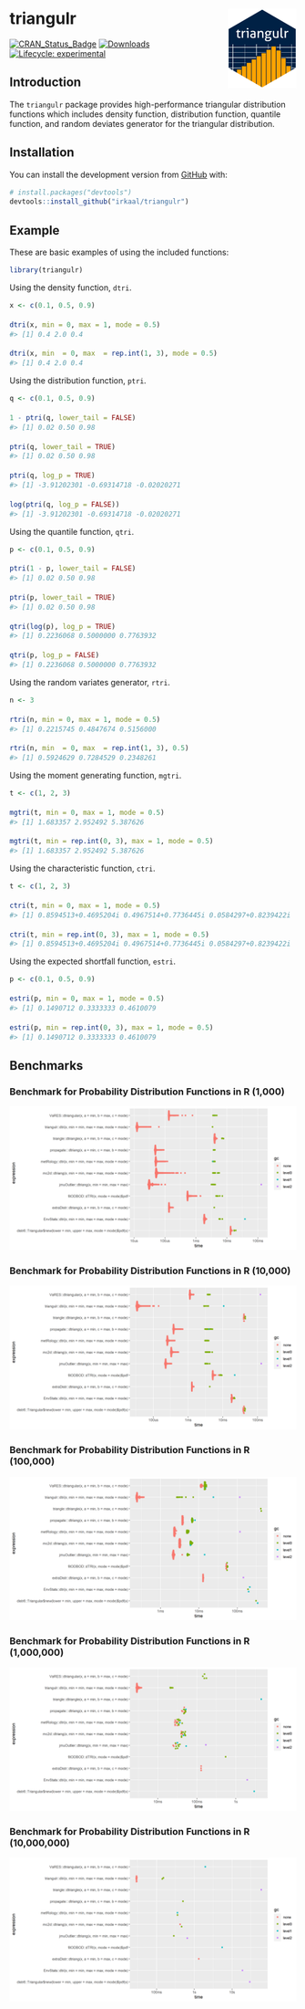 
<!-- README.md is generated from README.Rmd. Please edit that file -->

# triangulr <a href="https://irkaal.github.io/triangulr"><img src="man/figures/logo.png" align="right" height="139" /></a>

[![CRAN\_Status\_Badge](http://www.r-pkg.org/badges/version/triangulr)](http://cran.r-project.org/web/packages/triangulr)
[![Downloads](http://cranlogs.r-pkg.org/badges/triangulr)](http://cran.rstudio.com/package=triangulr)
[![Lifecycle:
experimental](https://img.shields.io/badge/lifecycle-experimental-orange.svg)](https://www.tidyverse.org/lifecycle/#experimental)

## Introduction

The `triangulr` package provides high-performance triangular
distribution functions which includes density function, distribution
function, quantile function, and random deviates generator for the
triangular distribution.

## Installation

<!-- You can install the released version of triangulr from [CRAN](https://CRAN.R-project.org) with: -->

<!-- ``` r -->

<!-- install.packages("triangulr") -->

<!-- ``` -->

<!-- And the development version from [GitHub](https://github.com/) with: -->

You can install the development version from
[GitHub](https://github.com/) with:

``` r
# install.packages("devtools")
devtools::install_github("irkaal/triangulr")
```

## Example

These are basic examples of using the included functions:

``` r
library(triangulr)
```

Using the density function, `dtri`.

``` r
x <- c(0.1, 0.5, 0.9)

dtri(x, min = 0, max = 1, mode = 0.5)
#> [1] 0.4 2.0 0.4

dtri(x, min  = 0, max  = rep.int(1, 3), mode = 0.5)
#> [1] 0.4 2.0 0.4
```

Using the distribution function, `ptri`.

``` r
q <- c(0.1, 0.5, 0.9)

1 - ptri(q, lower_tail = FALSE)
#> [1] 0.02 0.50 0.98

ptri(q, lower_tail = TRUE)
#> [1] 0.02 0.50 0.98

ptri(q, log_p = TRUE)
#> [1] -3.91202301 -0.69314718 -0.02020271

log(ptri(q, log_p = FALSE))
#> [1] -3.91202301 -0.69314718 -0.02020271
```

Using the quantile function, `qtri`.

``` r
p <- c(0.1, 0.5, 0.9)

ptri(1 - p, lower_tail = FALSE)
#> [1] 0.02 0.50 0.98

ptri(p, lower_tail = TRUE)
#> [1] 0.02 0.50 0.98

qtri(log(p), log_p = TRUE)
#> [1] 0.2236068 0.5000000 0.7763932

qtri(p, log_p = FALSE)
#> [1] 0.2236068 0.5000000 0.7763932
```

Using the random variates generator, `rtri`.

``` r
n <- 3

rtri(n, min = 0, max = 1, mode = 0.5)
#> [1] 0.2215745 0.4847674 0.5156000

rtri(n, min  = 0, max  = rep.int(1, 3), 0.5)
#> [1] 0.5924629 0.7284529 0.2348261
```

Using the moment generating function, `mgtri`.

``` r
t <- c(1, 2, 3)

mgtri(t, min = 0, max = 1, mode = 0.5)
#> [1] 1.683357 2.952492 5.387626

mgtri(t, min = rep.int(0, 3), max = 1, mode = 0.5)
#> [1] 1.683357 2.952492 5.387626
```

Using the characteristic function, `ctri`.

``` r
t <- c(1, 2, 3)

ctri(t, min = 0, max = 1, mode = 0.5)
#> [1] 0.8594513+0.4695204i 0.4967514+0.7736445i 0.0584297+0.8239422i

ctri(t, min = rep.int(0, 3), max = 1, mode = 0.5)
#> [1] 0.8594513+0.4695204i 0.4967514+0.7736445i 0.0584297+0.8239422i
```

Using the expected shortfall function, `estri`.

``` r
p <- c(0.1, 0.5, 0.9)

estri(p, min = 0, max = 1, mode = 0.5)
#> [1] 0.1490712 0.3333333 0.4610079

estri(p, min = rep.int(0, 3), max = 1, mode = 0.5)
#> [1] 0.1490712 0.3333333 0.4610079
```

## Benchmarks

### Benchmark for Probability Distribution Functions in R (1,000)

![](benchmarks/plots/bench_ds_1000.png)

### Benchmark for Probability Distribution Functions in R (10,000)

![](benchmarks/plots/bench_ds_10000.png)

### Benchmark for Probability Distribution Functions in R (100,000)

![](benchmarks/plots/bench_ds_1e+05.png)

### Benchmark for Probability Distribution Functions in R (1,000,000)

![](benchmarks/plots/bench_ds_1e+06.png)

### Benchmark for Probability Distribution Functions in R (10,000,000)

![](benchmarks/plots/bench_ds_1e+07.png)
